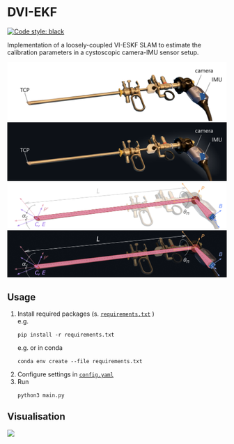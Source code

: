 # DVI-EKF
[![Code style: black](https://img.shields.io/badge/code%20style-black-000000.svg)](https://github.com/psf/black)

Implementation of a loosely-coupled VI-ESKF SLAM to estimate
the calibration parameters in a cystoscopic camera-IMU sensor setup.

![](docs/_img/sensor-setup-real.png#gh-light-mode-only)  
![](docs/_img/sensor-setup-real-dark.png#gh-dark-mode-only)  
![](docs/_img/sensor-setup-model.png#gh-light-mode-only)
![](docs/_img/sensor-setup-model-dark.png#gh-dark-mode-only)  

## Usage
1. Install required packages (s. [`requirements.txt`](./requirements.txt) )  
    e.g.
    ```
    pip install -r requirements.txt
    ```  
    e.g. or in conda  
    ```
    conda env create --file requirements.txt
    ```
1. Configure settings in [`config.yaml`](./config.yaml)
2. Run  
    ```
    python3 main.py 
    ```

## Visualisation
![](docs/img/probe_simulation_viz.png)  
